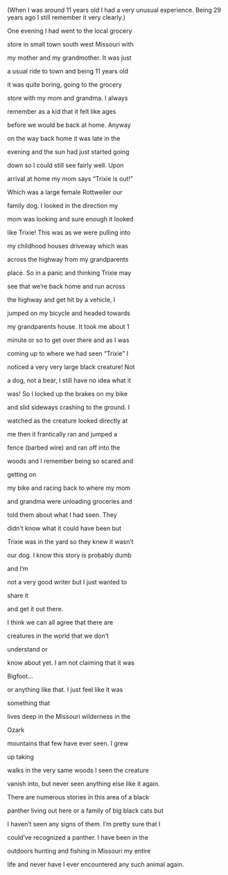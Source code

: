 (When I was around 11 years old I had a very unusual experience. Being 29 years ago I still remember it very clearly.)

One evening I had went to the local grocery 

store in small town south west Missouri with 

my mother and my grandmother. It was just

 a usual ride to town and being 11 years old 

it was quite boring, going to the grocery 

store with my mom and grandma. I always 

remember as a kid that it felt like ages

 before we would be back at home. Anyway 

on the way back home it was late in the 

 evening and the sun had just started going 

down so I could still see fairly well. Upon

 arrival at home my mom says “Trixie is out!”

 Which was a large female Rottweiler our

 family dog. I looked in the direction my

mom was looking and sure enough it looked 

like Trixie! This was as we were pulling into 

my childhood houses driveway which was

 across the highway from my grandparents

 place. So in a panic and thinking Trixie may 

see that we’re back home and run across 

the highway and get hit by a vehicle, I

 jumped on my bicycle and headed towards

 my grandparents house. It took me about 1 

minute or so to get over there and as I was 

coming up to where we had seen “Trixie” I 

noticed a very very large black creature! Not

 a dog, not a bear, I still have no idea what it

 was! So I locked up the brakes on my bike

 and slid sideways crashing to the ground. I

 watched as the creature looked directly at

 me then it frantically ran and jumped a 

fence (barbed wire) and ran off into the 

woods and I remember being so scared and 

getting on

my bike and racing back to where my mom

 and grandma were unloading groceries and 

told them about what I had seen. They 

didn’t know what  it could have been but

 Trixie was in the yard so they knew it wasn’t 

our dog. I know this story is probably dumb 

and I’m

 not a very good writer but I just wanted to 

share it 

and get it out there. 

I think we can all agree that there are

 creatures in the world that we don’t 

understand or 

know about yet. I am not claiming that it was 

Bigfoot…

or anything like that. I just feel like it was 

something that 

lives deep in the Missouri wilderness in the 

Ozark 

mountains that few have ever seen. I grew 

up taking 

walks in the very same woods I seen the creature 

vanish into, but never seen anything else like it again. 

There are numerous stories in this area of a black 

panther living out here or a family of big black cats but 

I haven’t seen any signs of them. I’m pretty sure that I 

could’ve recognized a panther. I have been in the 

outdoors hunting and fishing in Missouri my entire

 life and never have I ever encountered any such animal again.